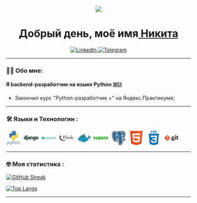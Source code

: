 <div id="header" align="center">
  <img src="https://media.giphy.com/media/cIn5fTcjnKhStIeAef/giphy.gif" width="100"/>
 </div>
 
 <h1 align="center"> Добрый день, моё имя<a href="https://github.com/kellia1903" target="_blank"> Никита </a> </h1>

<div align="center">
	<a href="https://www.linkedin.com/">
		<img src="https://img.shields.io/badge/LinkedIn-043A6B?style=for-the-badge&logo=linkedin&logoColor=white" alt="LinkedIn"/>
	</a>
	<a href="https://t.me/nikit77">
		<img src="https://img.shields.io/badge/Telegram-043A6B?style=for-the-badge&logo=telegram&logoColor=white" alt="Telegram"/>
	</a>
</div>

---

### :man_technologist: Обо мне:

<h4>Я backend-разработчик на языке Python 🇷🇺</h4>

- Закончил курс "Python-разработчик +" на Яндекс.Практикуме;

---

### :hammer_and_wrench: Языки и Технологии :
<div>
  <img src="https://github.com/devicons/devicon/blob/master/icons/python/python-original-wordmark.svg" title="Python" alt="Python" width="40" height="40"/>&nbsp;
  <img src="https://github.com/devicons/devicon/blob/master/icons/django/django-plain-wordmark.svg" title="Django" alt="Django" width="40" height="40"/>&nbsp;
  <img src="https://github.com/devicons/devicon/blob/master/icons/fastapi/fastapi-plain-wordmark.svg" title="FastAPI" alt="FastAPI" width="40" height="40"/>&nbsp;
  <img src="https://github.com/devicons/devicon/blob/master/icons/flask/flask-original-wordmark.svg" title="Flask" alt="FLask" width="40" height="40"/>&nbsp;
  <img src="https://github.com/devicons/devicon/blob/master/icons/docker/docker-original.svg" title="Docker" alt="Docker" width="40" height="40"/>&nbsp;
  <img src="https://github.com/devicons/devicon/blob/master/icons/nginx/nginx-original.svg" title="Nginx" alt="Nginx" width="40" height="40"/>&nbsp;
  <img src="https://github.com/devicons/devicon/blob/master/icons/postgresql/postgresql-original.svg" alt="PostgreSQL" width="40" height="40"/>&nbsp;
  <img src="https://github.com/devicons/devicon/blob/master/icons/html5/html5-original.svg" title="HTML5" alt="HTML" width="40" height="40"/>&nbsp;
  <img src="https://github.com/devicons/devicon/blob/master/icons/css3/css3-plain-wordmark.svg"  title="CSS3" alt="CSS" width="40" height="40"/>&nbsp;
  <img src="https://github.com/devicons/devicon/blob/master/icons/git/git-original-wordmark.svg" title="Git" **alt="Git" width="40" height="40"/>
</div>

---

### :nerd_face: Моя статистика :
[![GitHub Streak](http://github-readme-streak-stats.herokuapp.com?user=kellia1903&theme=dark&background=000000)](https://git.io/streak-stats)

[![Top Langs](https://github-readme-stats.vercel.app/api/top-langs/?username=kellia1903&layout=compact&theme=vision-friendly-dark)](https://github.com/anuraghazra/github-readme-stats)

---
<img src="https://komarev.com/ghpvc/?username=kellia1903&style=flat-square&color=blue" alt=""/>
